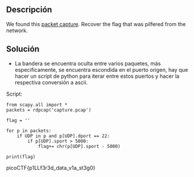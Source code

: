 ## Descripción
We found this [packet capture](https://jupiter.challenges.picoctf.org/static/b506393b6f9d53b94011df000c534759/capture.pcap). Recover the flag that was pilfered from the network.

## Solución
- La bandera se encuentra oculta entre varios paquetes, más especificamente, se encuentra escondida en el puerto origen, hay que hacer un script de python para iterar entre estos puertos y hacer la respectiva conversión a ascii.

Script:
```
from scapy.all import *
packets = rdpcap('capture.pcap')

flag = ''

for p in packets:
	if UDP in p and p[UDP].dport == 22:
		if p[UDP].sport > 5000:
			flag+= chr(p[UDP].sport - 5000)

print(flag)

```

picoCTF{p1LLf3r3d_data_v1a_st3g0}